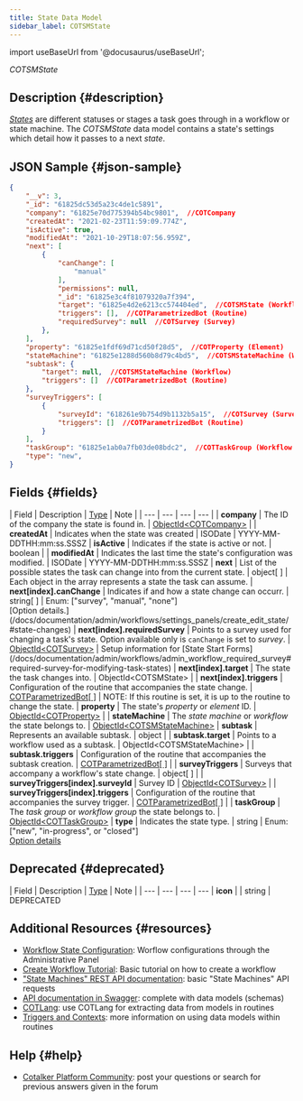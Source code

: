 ```yaml
---
title: State Data Model
sidebar_label: COTSMState
---
```

import useBaseUrl from '@docusaurus/useBaseUrl'; 

<span className="hero__subtitle"><em>COTSMState</em></span>
<br/>

## Description {#description}
[_States_](/docs/documentation/admin/workflows/settings_panels/create_edit_state) are different statuses or stages a task goes through in a workflow or state machine. The _COTSMState_ data model contains a state's settings which detail how it passes to a next _state_.


## JSON Sample {#json-sample}
```json
{
    "__v": 3,
    "_id": "61825dc53d5a23c4de1c5891",
    "company": "61825e70d775394b54bc9801",  //COTCompany
    "createdAt": "2021-02-23T11:59:09.774Z",
    "isActive": true,
    "modifiedAt": "2021-10-29T18:07:56.959Z",
    "next": [
        {
            "canChange": [
                "manual"
            ],
            "permissions": null,
            "_id": "61825e3c4f81079320a7f394",
            "target": "61825e4d2e6213cc574404ed",  //COTSMState (Workflow)
            "triggers": [],  //COTParametrizedBot (Routine)
            "requiredSurvey": null  //COTSurvey (Survey)
        },
    ],
    "property": "61825e1fdf69d71cd50f28d5",  //COTProperty (Element)
    "stateMachine": "61825e1288d560b8d79c4bd5",  //COTSMStateMachine (Workflow)
    "subtask": {
        "target": null,  //COTSMStateMachine (Workflow)
        "triggers": []  //COTParametrizedBot (Routine)
    },
    "surveyTriggers": [
        {
            "surveyId": "618261e9b754d9b1132b5a15",  //COTSurvey (Survey)
            "triggers": []  //COTParametrizedBot (Routine)
        }
    ],
    "taskGroup": "61825e1ab0a7fb03de08bdc2",  //COTTaskGroup (Workflow Group)
    "type": "new",
}
```

## Fields {#fields}

| Field | Description | [Type](/docs/documentation/models/overview_model#data-types) | Note |
| --- | --- | --- | --- |
| **company** | The ID of the company the state is found in. | [ObjectId<COTCompany\>](/docs/documentation/models/model_company) |
| **createdAt** | Indicates when the state was created | ISODate | YYYY-MM-DDTHH:mm:ss.SSSZ
| **isActive** | Indicates if the state is active or not. | boolean |
| **modifiedAt** | Indicates the last time the state's configuration was modified. | ISODate | YYYY-MM-DDTHH:mm:ss.SSSZ
| **next** | List of the possible states the task can change into from the current state. | object[ ] | Each object in the array represents a state the task can assume.
| **next[index].canChange** | Indicates if and how a state change can occurr. | string[ ] | Enum: ["survey", "manual", "none"]<br/>[Option details.] (/docs/documentation/admin/workflows/settings_panels/create_edit_state/#state-changes)
| **next[index].requiredSurvey** | Points to a survey used for changing a task's state. Option available only is `canChange` is set to _survey_. | [ObjectId<COTSurvey\>](/docs/documentation/models/surveys/model_surveys) | Setup information for [State Start Forms] (/docs/documentation/admin/workflows/admin_workflow_required_survey#required-survey-for-modifying-task-states)
| **next[index].target** | The state the task changes into. | ObjectId<COTSMState\> |
| **next[index].triggers** | Configuration of the routine that accompanies the state change. | [COTParametrizedBot[ ]](/docs/documentation/models/automations/model_parametrizedbot) | NOTE: If this routine is set, it is up to the routine to change the state.
| **property** | The state's _property_ or _element_ ID. | [ObjectId<COTProperty\>](/docs/documentation/models/databases/model_properties) |
| **stateMachine** | The _state machine_ or _workflow_ the state belongs to. | [ObjectId<COTSMStateMachine\>](/docs/documentation/models/tasks/model_statemachine)
| **subtask** | Represents an available subtask. | object | 
| **subtask.target** | Points to a workflow used as a subtask. | ObjectId<COTSMStateMachine\> | 
| **subtask.triggers** | Configuration of the routine that accompanies the subtask creation. | [COTParametrizedBot[ ]](/docs/documentation/models/automations/model_parametrizedbot) |
| **surveyTriggers** | Surveys that accompany a workflow's state change. | object[ ] |
| **surveyTriggers[index].surveyId** | Survey ID | [ObjectId<COTSurvey\>](/docs/documentation/models/surveys/model_surveys) |
| **surveyTriggers[index].triggers** | Configuration of the routine that accompanies the survey trigger. | [COTParametrizedBot[ ]](/docs/documentation/models/automations/model_parametrizedbot) |
| **taskGroup** | The _task group_ or _workflow group_ the state belongs to. | [ObjectId<COTTaskGroup\>](/docs/documentation/models/tasks/model_taskgroup)
| **type** | Indicates the state type. | string | Enum: ["new", "in-progress", or "closed"]<br/>[Option details](/docs/documentation/admin/workflows/settings_panels/create_edit_state#create-state-general-information)


## Deprecated {#deprecated}

| Field | Description | [Type](/docs/documentation/models/overview_model#data-types) | Note |
| --- | --- | --- | --- |
**icon** | | string | DEPRECATED

## Additional Resources {#resources}

- [Workflow State Configuration](/docs/documentation/admin/workflows/settings_panels/create_edit_state): Worflow configurations through the Administrative Panel
- [Create Workflow Tutorial](/docs/tutorials/basic/create_state_machines): Basic tutorial on how to create a workflow
- ["State Machines" REST API documentation](/docs/documentation/api/tasks/statemachines): basic "State Machines" API requests
- [API documentation in Swagger](https://www.cotalker.com/swagger/core/?key=woubtjf4olr0t4zgutuwn6scbcm6hd3qh1cgl5obmohpbm3mfublnwcvv67lodgjvd3h86s9ppshtvmf95gepsqh6nizq9liu7f): complete with data models (schemas)
- [COTLang](/docs/documentation/automation/admin_cotlang): use COTLang for extracting data from models in routines
- [Triggers and Contexts](/docs/documentation/automation/triggers_and_contexts): more information on using data models within routines

## Help {#help}

- [Cotalker Platform Community](https://github.com/Cotalker/documentation/discussions): post your questions or search for previous answers given in the forum
